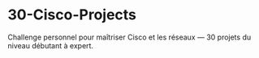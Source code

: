 # 30-Cisco-Projects
Challenge personnel pour maîtriser Cisco et les réseaux — 30 projets du niveau débutant à expert.
